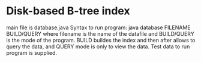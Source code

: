 # Disk-based B-tree index

main file is database.java
Syntax to run program:
java database FILENAME BUILD/QUERY
where filename is the name of the datafile and BUILD/QUERY is the mode of the program.
BUILD buildes the index and then after allows to query the data, and QUERY mode is only
to view the data. Test data to run program is supplied.
